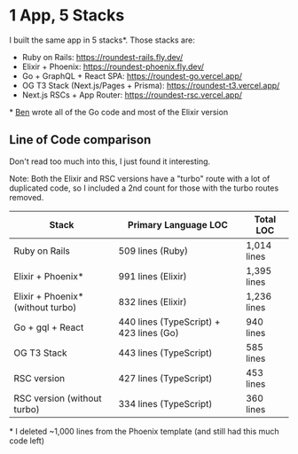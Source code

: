 # 1 App, 5 Stacks

I built the same app in 5 stacks\*. Those stacks are:

- Ruby on Rails: https://roundest-rails.fly.dev/
- Elixir + Phoenix: https://roundest-phoenix.fly.dev/
- Go + GraphQL + React SPA: https://roundest-go.vercel.app/
- OG T3 Stack (Next.js/Pages + Prisma): https://roundest-t3.vercel.app/
- Next.js RSCs + App Router: https://roundest-rsc.vercel.app/

\* [Ben](https://www.youtube.com/@bmdavis419) wrote all of the Go code and most of the Elixir version

## Line of Code comparison

Don't read too much into this, I just found it interesting.

Note: Both the Elixir and RSC versions have a "turbo" route with a lot of duplicated code, so I included a 2nd count for those with the turbo routes removed.

| Stack                              | Primary Language LOC                    | Total LOC   |
| ---------------------------------- | --------------------------------------- | ----------- |
| Ruby on Rails                      | 509 lines (Ruby)                        | 1,014 lines |
| Elixir + Phoenix\*                 | 991 lines (Elixir)                      | 1,395 lines |
| Elixir + Phoenix\* (without turbo) | 832 lines (Elixir)                      | 1,236 lines |
| Go + gql + React                   | 440 lines (TypeScript) + 423 lines (Go) | 940 lines   |
| OG T3 Stack                        | 443 lines (TypeScript)                  | 585 lines   |
| RSC version                        | 427 lines (TypeScript)                  | 453 lines   |
| RSC version (without turbo)        | 334 lines (TypeScript)                  | 360 lines   |

\* I deleted ~1,000 lines from the Phoenix template (and still had this much code left)
